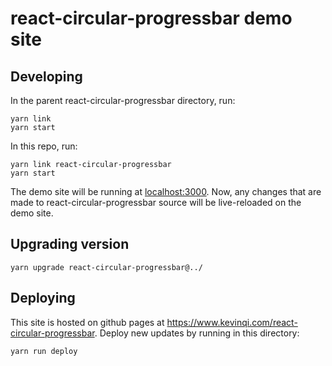 # react-circular-progressbar demo site

## Developing

In the parent react-circular-progressbar directory, run:

```
yarn link
yarn start
```

In this repo, run:

```
yarn link react-circular-progressbar
yarn start
```

The demo site will be running at [localhost:3000](http://localhost:3000). Now, any changes that are made to react-circular-progressbar source will be live-reloaded on the demo site.

## Upgrading version

```
yarn upgrade react-circular-progressbar@../
```

## Deploying

This site is hosted on github pages at https://www.kevinqi.com/react-circular-progressbar. Deploy new updates by running in this directory:

```
yarn run deploy
```
